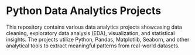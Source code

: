 # Python Data Analytics Projects
 This repository contains various data analytics projects showcasing data cleaning, exploratory data analysis (EDA), visualization, and statistical insights. The projects utilize Python, Pandas, Matplotlib, Seaborn, and other analytical tools to extract meaningful patterns from real-world datasets.
